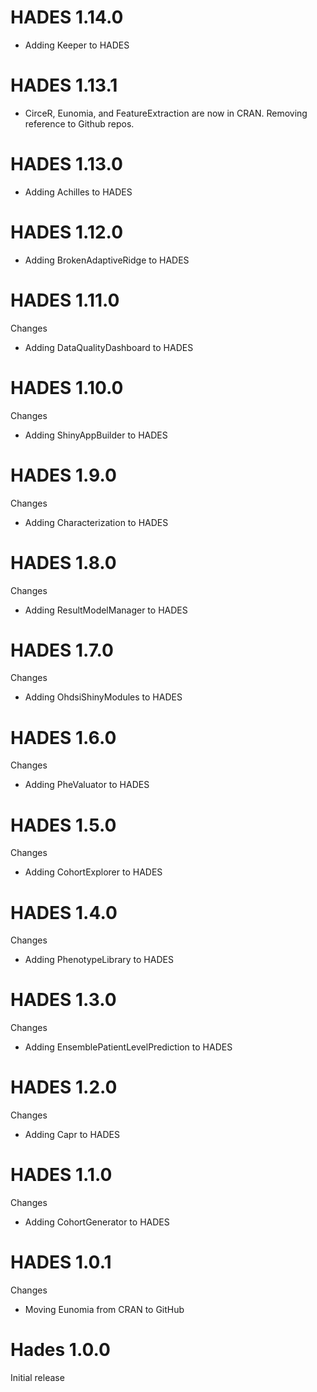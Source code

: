 HADES 1.14.0
============

- Adding Keeper to HADES


HADES 1.13.1
============

- CirceR, Eunomia, and FeatureExtraction are now in CRAN. Removing reference to Github repos.

HADES 1.13.0
============

- Adding Achilles to HADES

HADES 1.12.0
============

- Adding BrokenAdaptiveRidge to HADES

HADES 1.11.0
============

Changes

- Adding DataQualityDashboard to HADES

HADES 1.10.0
============

Changes

- Adding ShinyAppBuilder to HADES

HADES 1.9.0
===========

Changes

- Adding Characterization to HADES

HADES 1.8.0
===========

Changes

- Adding ResultModelManager to HADES

HADES 1.7.0
===========

Changes

- Adding OhdsiShinyModules to HADES

HADES 1.6.0
===========

Changes

- Adding PheValuator to HADES

HADES 1.5.0
===========

Changes

- Adding CohortExplorer to HADES

HADES 1.4.0
===========

Changes

- Adding PhenotypeLibrary to HADES

HADES 1.3.0
===========

Changes

- Adding EnsemblePatientLevelPrediction to HADES

HADES 1.2.0
===========

Changes

- Adding Capr to HADES

HADES 1.1.0
===========

Changes

- Adding CohortGenerator to HADES

HADES 1.0.1
===========

Changes

- Moving Eunomia from CRAN to GitHub


Hades 1.0.0
===========

Initial release